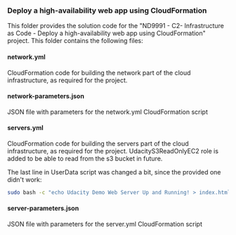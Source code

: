 ### Deploy a high-availability web app using CloudFormation
This folder provides the solution code for the "ND9991 - C2- Infrastructure as Code - Deploy a high-availability web app using CloudFormation" project. This folder contains the following files:

#### network.yml
CloudFormation code for building the network part of the cloud infrastructure, as required for the project. 

#### network-parameters.json
JSON file with parameters for the network.yml CloudFormation script

#### servers.yml
CloudFormation code for building the servers part of the cloud infrastructure, as required for the project. UdacityS3ReadOnlyEC2 role is added to be able to read from the s3 bucket in future.

The last line in UserData script was changed a bit, since the provided one didn't work:
```bash
sudo bash -c "echo Udacity Demo Web Server Up and Running! > index.html"
```

#### server-parameters.json
JSON file with parameters for the server.yml CloudFormation script
